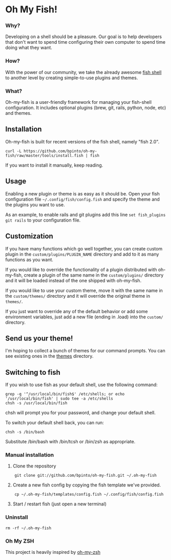 # Oh My Fish!

### Why?
  Developing on a shell should be a pleasure. Our goal is to help developers that don't want to spend time configuring their own computer to spend time doing what they want.

### How?
  With the power of our community, we take the already awesome [fish shell][fish] to another level by creating simple-to-use plugins and themes.

[fish]: http://fishshell.com/

### What?
  Oh-my-fish is a user-friendly framework for managing your fish-shell configuration. It includes optional plugins (brew, git, rails, python, node, etc) and themes.


## Installation

Oh-my-fish is built for recent versions of the fish shell, namely "fish 2.0".

    curl -L https://github.com/bpinto/oh-my-fish/raw/master/tools/install.fish | fish

If you want to install it manually, keep reading.

## Usage

Enabling a new plugin or theme is as easy as it should be. Open your fish configuration file
`~/.config/fish/config.fish` and specify the theme and the plugins you want to use.

As an example, to enable rails and git plugins add this line `set fish_plugins git rails` 
to your configuration file.

## Customization

If you have many functions which go well together, you can create custom plugin in the `custom/plugins/PLUGIN_NAME`
directory and add to it as many functions as you want.

If you would like to override the functionality of a plugin distributed with oh-my-fish,
create a plugin of the same name in the `custom/plugins/` directory and it will be loaded
instead of the one shipped with oh-my-fish.

If you would like to use your custom theme, move it with the same name in the `custom/themes/` directory
and it will override the original theme in `themes/`.

If you just want to override any of the default behavior or add some environment variables,
just add a new file (ending in .load) into the `custom/` directory.

## Send us your theme!

I'm hoping to collect a bunch of themes for our command prompts. You can see existing ones in the [themes](themes/) directory.

## Switching to fish

If you wish to use fish as your default shell, use the following command:

    grep -q '^/usr/local/bin/fish$' /etc/shells; or echo '/usr/local/bin/fish' | sudo tee -a /etc/shells
    chsh -s /usr/local/bin/fish

chsh will prompt you for your password, and change your default shell.

To switch your default shell back, you can run:

    chsh -s /bin/bash

Substitute /bin/bash with /bin/tcsh or /bin/zsh as appropriate.

### Manual installation

1. Clone the repository
```
    git clone git://github.com/bpinto/oh-my-fish.git ~/.oh-my-fish
```

2. Create a new fish config by copying the fish template we've provided.
```
    cp ~/.oh-my-fish/templates/config.fish ~/.config/fish/config.fish
```

3. Start / restart fish (just open a new terminal)

### Uninstall

    rm -rf ~/.oh-my-fish


### Oh My ZSH

This project is heavily inspired by [oh-my-zsh][oh-my-zsh]

[oh-my-zsh]: https://github.com/robbyrussell/oh-my-zsh/
